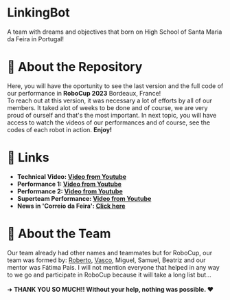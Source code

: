 # LinkingBot
A team with dreams and objectives that born on High School of Santa Maria da Feira in Portugal! 

# 📌 About the Repository
Here, you will have the oportunity to see the last version and the full code of our performance in **RoboCup 2023** Bordeaux, France!
<br> To reach out at this version, it was necessary a lot of efforts by all of our members. It taked alot of weeks to be done and of course, we are very proud of ourself and that's the most important. In next topic, you will have access to watch the videos of our performances and of course, see the codes of each robot in action. **Enjoy!**

# 🔗 Links
- **Technical Video: [Video from Youtube](https://youtu.be/pwPNmFuuGtI)**
- **Performance 1: [Video from Youtube](https://youtu.be/l7piICOWgwY)**
- **Performance 2: [Video from Youtube](https://youtu.be/RDFQXPADjnY)**
- **Superteam Performance: [Video from Youtube](https://youtu.be/GVubdc8IeEM)**
- **News in 'Correio da Feira': [Click here](https://www.correiodafeira.pt/equipa-da-secundaria-da-feira-participou-na-robocup23-em-bordeus/)**

# 📝 About the Team
Our team already had other names and teammates but for RoboCup, our team was formed by: [Roberto](https://github.com/RobertoValente), [Vasco](https://github.com/VascoMagolo), Miguel, Samuel, Beatriz and our mentor was Fátima Pais. I will not mention everyone that helped in any way to we go and participate in RoboCup because it will take a long list but... 
<br><br>➜ **THANK YOU SO MUCH!! Without your help, nothing was possible. ❤️**
